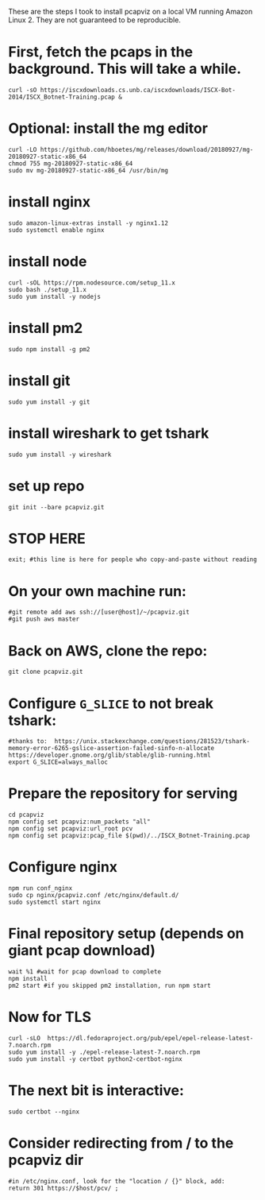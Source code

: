 These are the steps I took to install pcapviz on a local VM running
Amazon Linux 2. They are not guaranteed to be reproducible.


# First, fetch the pcaps in the background. This will take a while.

    curl -sO https://iscxdownloads.cs.unb.ca/iscxdownloads/ISCX-Bot-2014/ISCX_Botnet-Training.pcap &

# Optional: install the mg editor

    curl -LO https://github.com/hboetes/mg/releases/download/20180927/mg-20180927-static-x86_64
    chmod 755 mg-20180927-static-x86_64
    sudo mv mg-20180927-static-x86_64 /usr/bin/mg


# install nginx

    sudo amazon-linux-extras install -y nginx1.12
    sudo systemctl enable nginx


# install node

    curl -sOL https://rpm.nodesource.com/setup_11.x
    sudo bash ./setup_11.x
    sudo yum install -y nodejs

# install pm2

    sudo npm install -g pm2


# install git

    sudo yum install -y git


# install wireshark to get tshark

    sudo yum install -y wireshark


# set up repo

    git init --bare pcapviz.git

# STOP HERE

    exit; #this line is here for people who copy-and-paste without reading

# On your own machine run:

    #git remote add aws ssh://[user@host]/~/pcapviz.git
    #git push aws master


# Back on AWS, clone the repo:

    git clone pcapviz.git

# Configure `G_SLICE` to not break tshark:

    #thanks to:  https://unix.stackexchange.com/questions/281523/tshark-memory-error-6265-gslice-assertion-failed-sinfo-n-allocate https://developer.gnome.org/glib/stable/glib-running.html
    export G_SLICE=always_malloc

# Prepare the repository for serving

    cd pcapviz
    npm config set pcapviz:num_packets "all"
    npm config set pcapviz:url_root pcv
    npm config set pcapviz:pcap_file $(pwd)/../ISCX_Botnet-Training.pcap


# Configure nginx

    npm run conf_nginx
    sudo cp nginx/pcapviz.conf /etc/nginx/default.d/
    sudo systemctl start nginx


# Final repository setup (depends on giant pcap download)

    wait %1 #wait for pcap download to complete
    npm install
    pm2 start #if you skipped pm2 installation, run npm start


# Now for TLS

    curl -sLO  https://dl.fedoraproject.org/pub/epel/epel-release-latest-7.noarch.rpm
    sudo yum install -y ./epel-release-latest-7.noarch.rpm
    sudo yum install -y certbot python2-certbot-nginx

# The next bit is interactive:

    sudo certbot --nginx

# Consider redirecting from / to the pcapviz dir

    #in /etc/nginx.conf, look for the "location / {}" block, add:
    return 301 https://$host/pcv/ ;
